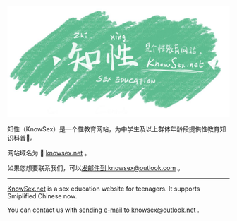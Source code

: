 ![封面](cover.jpg)

知性（KnowSex）是一个性教育网站，为中学生及以上群体年龄段提供性教育知识科普📕。

网站域名为 🔗 [knowsex.net](https://knowsex.net/) 。

如果您想要联系我们，可以[发邮件到 knowsex@outlook.com](mailto:knowsex@outlook.net) 。

---

[KnowSex.net](https://knowsex.net/) is a sex education website for teenagers. It supports Smiplified Chinese now.

You can contact us with [sending e-mail to knowsex@outlook.net](mailto:knowsex@outlook.com) .
